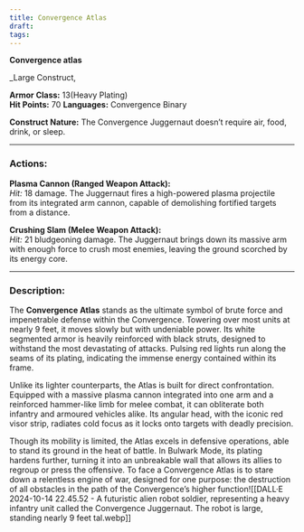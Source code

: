 ```yaml
---
title: Convergence Atlas
draft: 
tags:
---
```

**Convergence atlas**

_Large Construct, 

**Armor Class:** 13(Heavy Plating)  
**Hit Points:** 70
**Languages:** Convergence Binary  

**Construct Nature:** The Convergence Juggernaut doesn’t require air, food, drink, or sleep.

---

### Actions:

**Plasma Cannon (Ranged Weapon Attack):**  
  _Hit:_ 18 damage. The Juggernaut fires a high-powered plasma projectile from its integrated arm cannon, capable of demolishing fortified targets from a distance.

**Crushing Slam (Melee Weapon Attack):**  
  _Hit:_ 21 bludgeoning damage. The Juggernaut brings down its massive arm with enough force to crush most enemies, leaving the ground scorched by its energy core.


---

### Description:

The **Convergence Atlas** stands as the ultimate symbol of brute force and impenetrable defense within the Convergence. Towering over most units at nearly 9 feet, it moves slowly but with undeniable power. Its white segmented armor is heavily reinforced with black struts, designed to withstand the most devastating of attacks. Pulsing red lights run along the seams of its plating, indicating the immense energy contained within its frame.

Unlike its lighter counterparts, the Atlas is built for direct confrontation. Equipped with a massive plasma cannon integrated into one arm and a reinforced hammer-like limb for melee combat, it can obliterate both infantry and armoured vehicles alike. Its angular head, with the iconic red visor strip, radiates cold focus as it locks onto targets with deadly precision.

Though its mobility is limited, the Atlas excels in defensive operations, able to stand its ground in the heat of battle. In Bulwark Mode, its plating hardens further, turning it into an unbreakable wall that allows its allies to regroup or press the offensive. To face a Convergence Atlas is to stare down a relentless engine of war, designed for one purpose: the destruction of all obstacles in the path of the Convergence’s higher function![[DALL·E 2024-10-14 22.45.52 - A futuristic alien robot soldier, representing a heavy infantry unit called the Convergence Juggernaut. The robot is large, standing nearly 9 feet tal.webp]]